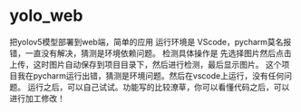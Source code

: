 # yolo_web
把yolov5模型部署到web端，简单的应用
运行环境是 VScode，pycharm莫名报错，一直没有解决，猜测是环境依赖问题。
检测具体操作是
先选择图片然后点击上传，这时图片自动保存到项目目录下，然后进行检测，最后显示图片。
这个项目我在pycharm运行出错，猜测是环境问题。然后在vscode上运行，没有任何问题。
运行之后，可以自己试试。功能写的比较潦草，你可以看懂代码之后，可以进行加工修改！
